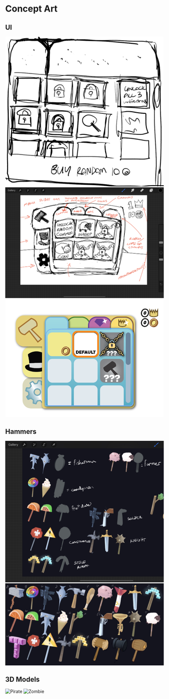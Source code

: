 # Concept Art 

## UI 
![Shop UI Concept One](./img/concept/ShopUI_01.png)
![Shop UI Concept Two](./img/concept/ShopUI_02.png)
![Shop UI Concept Three](./img/concept/ShopUI_03.png)

## Hammers
![Hammer One](./img/concept/HammerTypes_01.png)
![Hammer Two](./img/concept/HammerTypes_02.png)

## 3D Models
<img src="/img/concept/pirate.png" alt="Pirate" width="350" hight="350"/>
<img src="/img/concept/zombie.png" alt="Zombie" width="400" hight="400"/>
